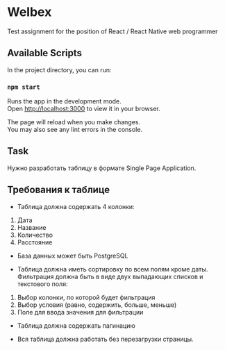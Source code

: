 # Welbex
Test assignment for the position of React / React Native web programmer


## Available Scripts

In the project directory, you can run:

### `npm start`

Runs the app in the development mode.\
Open [http://localhost:3000](http://localhost:3000) to view it in your browser.

The page will reload when you make changes.\
You may also see any lint errors in the console.

## Task
Нужно разработать таблицу в формате Single Page Application.

## Требования к таблице
- Таблица должна содержать 4 колонки:
1. Дата
2. Название
3. Количество
4. Расстояние

- База данных может быть PostgreSQL

- Таблица должна иметь сортировку по всем полям кроме даты. Фильтрация должна быть в виде двух выпадающих списков и текстового поля:
 1. Выбор колонки, по которой будет фильтрация
 2. Выбор условия (равно, содержить, больше, меньше)
 3. Поле для ввода значения для фильтрации

- Таблица должна содержать пагинацию

- Вся таблица должна работать без перезагрузки страницы.


